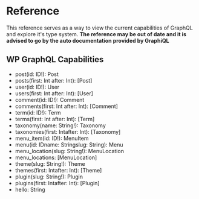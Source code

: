 # Reference
This reference serves as a way to view the current capabilities of GraphQL and explore it's type system.  **The reference may be out of date and it is advised to go by the auto documentation provided by GraphiQL**

## WP GraphQL Capabilities

* post(id: ID!): Post
* posts(first: Int after: Int): [Post]
* user(id: ID!): User
* users(first: Int after: Int): [User]
* comment(id: ID!): Comment
* comments(first: Int after: Int): [Comment]
* term(id: ID!): Term
* terms(first: Int after: Int): [Term]
* taxonomy(name: String!): Taxonomy
* taxonomies(first: Intafter: Int): [Taxonomy]
* menu_item(id: ID!): MenuItem
* menu(id: IDname: Stringslug: String): Menu
* menu_location(slug: String!): MenuLocation
* menu_locations: [MenuLocation]
* theme(slug: String!): Theme
* themes(first: Intafter: Int): [Theme]
* plugin(slug: String!): Plugin
* plugins(first: Intafter: Int): [Plugin]
* hello: String




















